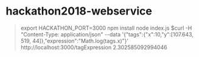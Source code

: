 # hackathon2018-webservice

> export HACKATHON_PORT=3000
> npm install
> node index.js
> $curl -H "Content-Type: application/json" --data '{"tags":{"x":10,"y":[107.643, 519, 44]},"expression":"Math.log(tags.x)"}' http://localhost:3000/tagExpression
2.302585092994046
